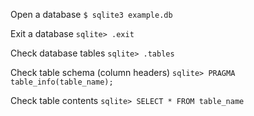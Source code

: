Open a database `$ sqlite3 example.db`

Exit a database `sqlite> .exit`

Check database tables `sqlite> .tables`

Check table schema (column headers) `sqlite> PRAGMA table_info(table_name);`

Check table contents `sqlite> SELECT * FROM table_name`
